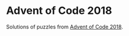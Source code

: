 # Advent of Code 2018

Solutions of puzzles from [Advent of Code 2018](https://adventofcode.com/2018).

```

```
